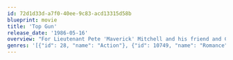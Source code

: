 ```yaml
---
id: 72d1d33d-a7f0-40ee-9c83-acd13315d58b
blueprint: movie
title: 'Top Gun'
release_date: '1986-05-16'
overview: "For Lieutenant Pete 'Maverick' Mitchell and his friend and Co-Pilot Nick 'Goose' Bradshaw being accepted into an elite training school for fighter pilots is a dream come true.  A tragedy, as well as personal demons, threaten Pete's dreams of becoming an Ace pilot."
genres: '[{"id": 28, "name": "Action"}, {"id": 10749, "name": "Romance"}, {"id": 10752, "name": "War"}]'
---
```

